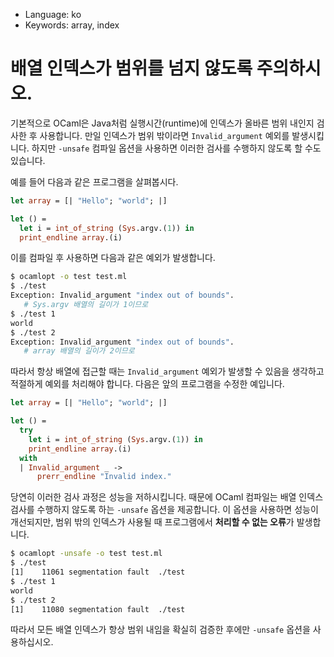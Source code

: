 * Language: ko 
* Keywords: array, index

# 배열 인덱스가 범위를 넘지 않도록 주의하시오.

기본적으로 OCaml은 Java처럼 실행시간(runtime)에 인덱스가 올바른 범위 내인지 검사한 후 사용합니다. 만일 인덱스가 범위 밖이라면 `Invalid_argument` 예외를 발생시킵니다. 하지만 `-unsafe` 컴파일 옵션을 사용하면 이러한 검사를 수행하지 않도록 할 수도 있습니다.

예를 들어 다음과 같은 프로그램을 살펴봅시다.

```ocaml
let array = [| "Hello"; "world"; |]

let () =
  let i = int_of_string (Sys.argv.(1)) in
  print_endline array.(i)
```

이를 컴파일 후 사용하면 다음과 같은 예외가 발생합니다.

```sh
$ ocamlopt -o test test.ml
$ ./test
Exception: Invalid_argument "index out of bounds".
   # Sys.argv 배열의 길이가 1이므로
$ ./test 1
world
$ ./test 2
Exception: Invalid_argument "index out of bounds".
   # array 배열의 길이가 2이므로
```

따라서 항상 배열에 접근할 때는 `Invalid_argument` 예외가 발생할 수 있음을 생각하고 적절하게 예외를 처리해야 합니다. 다음은 앞의 프로그램을 수정한 예입니다.

```ocaml
let array = [| "Hello"; "world"; |]

let () =
  try
    let i = int_of_string (Sys.argv.(1)) in
    print_endline array.(i)
  with
  | Invalid_argument _ ->
      prerr_endline "Invalid index."
```

당연히 이러한 검사 과정은 성능을 저하시킵니다. 때문에 OCaml 컴파일는 배열 인덱스 검사를 수행하지 않도록 하는 `-unsafe` 옵션을 제공합니다. 이 옵션을 사용하면 성능이 개선되지만, 범위 밖의 인덱스가 사용될 때 프로그램에서 **처리할 수 없는 오류**가 발생합니다.

```sh
$ ocamlopt -unsafe -o test test.ml
$ ./test
[1]    11061 segmentation fault  ./test
$ ./test 1
world
$ ./test 2
[1]    11080 segmentation fault  ./test
```

따라서 모든 배열 인덱스가 항상 범위 내임을 확실히 검증한 후에만 `-unsafe` 옵션을 사용하십시오.
